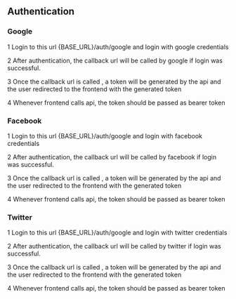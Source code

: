 ## Authentication
### Google


1 Login to this url {BASE_URL}/auth/google and login with google credentials


2 After authentication, the callback url will be called by google if login was successful.

3 Once the callback url is called , a token will be generated by the api and the user redirected to the frontend with the generated token

4 Whenever frontend calls api, the token should be passed as bearer token


### Facebook


1 Login to this url {BASE_URL}/auth/google and login with facebook credentials


2 After authentication, the callback url will be called by facebook if login was successful.

3 Once the callback url is called , a token will be generated by the api and the user redirected to the frontend with the generated token

4 Whenever frontend calls api, the token should be passed as bearer token



### Twitter


1 Login to this url {BASE_URL}/auth/google and login with twitter credentials


2 After authentication, the callback url will be called by twitter if login was successful.

3 Once the callback url is called , a token will be generated by the api and the user redirected to the frontend with the generated token

4 Whenever frontend calls api, the token should be passed as bearer token

